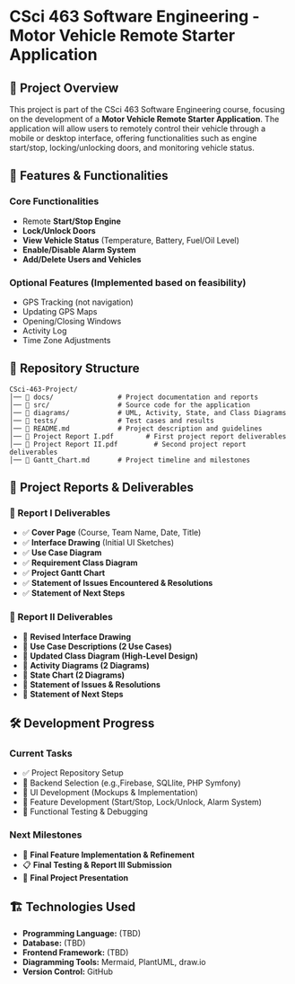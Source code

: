 # CSci 463 Software Engineering - Motor Vehicle Remote Starter Application

## 📌 Project Overview
This project is part of the CSci 463 Software Engineering course, focusing on the development of a **Motor Vehicle Remote Starter Application**. The application will allow users to remotely control their vehicle through a mobile or desktop interface, offering functionalities such as engine start/stop, locking/unlocking doors, and monitoring vehicle status.

## 🚀 Features & Functionalities
### **Core Functionalities**
- Remote **Start/Stop Engine**
- **Lock/Unlock Doors**
- **View Vehicle Status** (Temperature, Battery, Fuel/Oil Level)
- **Enable/Disable Alarm System**
- **Add/Delete Users and Vehicles**

### **Optional Features** (Implemented based on feasibility)
- GPS Tracking (not navigation)
- Updating GPS Maps
- Opening/Closing Windows
- Activity Log
- Time Zone Adjustments

## 📁 Repository Structure
```
CSci-463-Project/
│── 📂 docs/                # Project documentation and reports
│── 📂 src/                 # Source code for the application
│── 📂 diagrams/            # UML, Activity, State, and Class Diagrams
│── 📂 tests/               # Test cases and results
│── 📝 README.md            # Project description and guidelines
│── 📝 Project Report I.pdf        # First project report deliverables
│── 📝 Project Report II.pdf         # Second project report deliverables
│── 📝 Gantt_Chart.md       # Project timeline and milestones
```

## 📑 Project Reports & Deliverables
### **📝 Report I Deliverables**
- ✅ **Cover Page** (Course, Team Name, Date, Title)
- ✅ **Interface Drawing** (Initial UI Sketches)
- ✅ **Use Case Diagram**
- ✅ **Requirement Class Diagram**
- ✅ **Project Gantt Chart**
- ✅ **Statement of Issues Encountered & Resolutions**
- ✅ **Statement of Next Steps**

### **📝 Report II Deliverables**
- 🔄 **Revised Interface Drawing**
- 🔄 **Use Case Descriptions (2 Use Cases)**
- 🔄 **Updated Class Diagram (High-Level Design)**
- 🔄 **Activity Diagrams (2 Diagrams)**
- 🔄 **State Chart (2 Diagrams)**
- 🔄 **Statement of Issues & Resolutions**
- 🔄 **Statement of Next Steps**

## 🛠️ Development Progress
### **Current Tasks**
- ✅ Project Repository Setup
- 🔄 Backend Selection (e.g.,Firebase, SQLlite, PHP Symfony)
- 🔄 UI Development (Mockups & Implementation)
- 🔄 Feature Development (Start/Stop, Lock/Unlock, Alarm System)
- 🔄 Functional Testing & Debugging

### **Next Milestones**
- 🏁 **Final Feature Implementation & Refinement**
- 📋 **Final Testing & Report III Submission**
- 🎤 **Final Project Presentation**

## 🏗️ Technologies Used
- **Programming Language:** (TBD)
- **Database:** (TBD)
- **Frontend Framework:** (TBD)
- **Diagramming Tools:** Mermaid, PlantUML, draw.io
- **Version Control:** GitHub